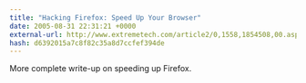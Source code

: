 ```yaml
---
title: "Hacking Firefox: Speed Up Your Browser"
date: 2005-08-31 22:31:21 +0000
external-url: http://www.extremetech.com/article2/0,1558,1854508,00.asp?kc=ETRSS02129TX1K0000532
hash: d6392015a7c8f82c35a8d7ccfef394de
---
```


More complete write-up on speeding up Firefox.
